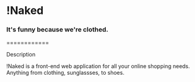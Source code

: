 # !Naked

### It's funny because we're clothed.

============

Description

!Naked is a front-end web application for all your online shopping needs. Anything from clothing, sunglassses, to shoes.
